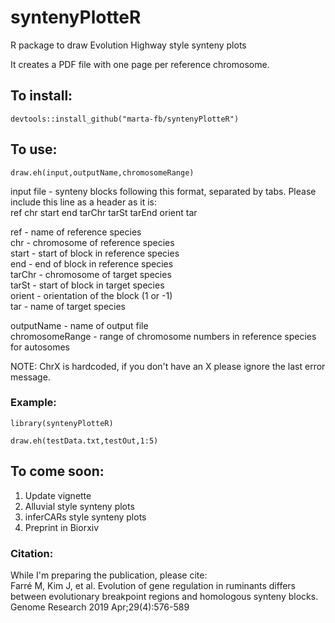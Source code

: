 # syntenyPlotteR
R package to draw Evolution Highway style synteny plots

It creates a PDF file with one page per reference chromosome.

## To install:
`devtools::install_github("marta-fb/syntenyPlotteR")`

## To use:

`draw.eh(input,outputName,chromosomeRange)`

input file - synteny blocks following this format, separated by tabs. 
  Please include this line as a header as it is:  
  ref chr start end tarChr  tarSt tarEnd  orient  tar
  
  ref - name of reference species  
  chr - chromosome of reference species   
  start - start of block in reference species  
  end - end of block in reference species  
  tarChr - chromosome of target species  
  tarSt - start of block in target species  
  orient - orientation of the block (1 or -1)  
  tar - name of target species  

outputName - name of output file   
chromosomeRange - range of chromosome numbers in reference species for autosomes

NOTE: ChrX is hardcoded, if you don't have an X please ignore the last error message.

### Example:  
`library(syntenyPlotteR)`

`draw.eh(testData.txt,testOut,1:5)`

## To come soon:

1. Update vignette
2. Alluvial style synteny plots
3. inferCARs style synteny plots
4. Preprint in Biorxiv

### Citation:
While I'm preparing the publication, please cite:  
Farré M, Kim J, et al. Evolution of gene regulation in ruminants differs between evolutionary breakpoint regions and homologous synteny blocks. Genome Research 2019 Apr;29(4):576-589
